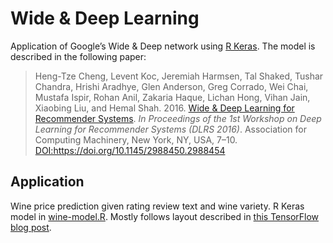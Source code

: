 Wide & Deep Learning
================

Application of Google’s Wide & Deep network using [R
Keras](https://keras.rstudio.com/index.html). The model is described in
the following paper:

> Heng-Tze Cheng, Levent Koc, Jeremiah Harmsen, Tal Shaked, Tushar
> Chandra, Hrishi Aradhye, Glen Anderson, Greg Corrado, Wei Chai,
> Mustafa Ispir, Rohan Anil, Zakaria Haque, Lichan Hong, Vihan Jain,
> Xiaobing Liu, and Hemal Shah. 2016. [Wide & Deep Learning for
> Recommender
> Systems](https://dl.acm.org/doi/pdf/10.1145/2988450.2988454). *In
> Proceedings of the 1st Workshop on Deep Learning for Recommender
> Systems (DLRS 2016)*. Association for Computing Machinery, New York,
> NY, USA, 7–10. <DOI:https://doi.org/10.1145/2988450.2988454>

## Application

Wine price prediction given rating review text and wine variety. R Keras
model in
[wine-model.R](https://github.com/AmandaRP/WideAndDeep/blob/master/wine-model.R).
Mostly follows layout described in [this TensorFlow blog
post](https://blog.tensorflow.org/2018/04/predicting-price-of-wine-with-keras-api-tensorflow.html).
